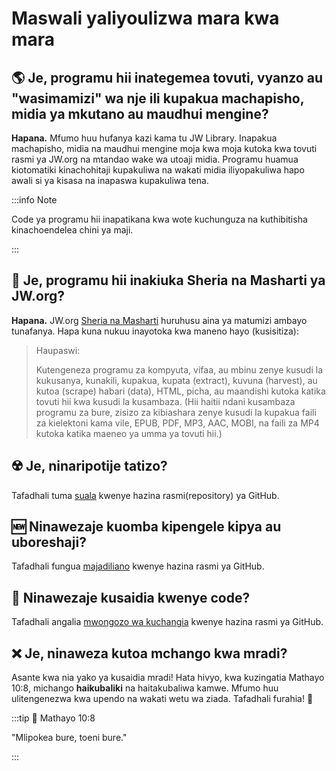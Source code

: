 # Maswali yaliyoulizwa mara kwa mara

## :earth_americas: Je, programu hii inategemea tovuti, vyanzo au "wasimamizi" wa nje ili kupakua machapisho, midia ya mkutano au maudhui mengine?

**Hapana.** Mfumo huu hufanya kazi kama tu JW Library. Inapakua machapisho, midia na maudhui mengine moja kwa moja kutoka kwa tovuti rasmi ya JW.org na mtandao wake wa utoaji midia. Programu huamua kiotomatiki kinachohitaji kupakuliwa na wakati midia iliyopakuliwa hapo awali si ya kisasa na inapaswa kupakuliwa tena.

:::info Note

Code ya programu hii inapatikana kwa wote kuchunguza na kuthibitisha kinachoendelea chini ya maji.

:::

## :thinking: Je, programu hii inakiuka Sheria na Masharti ya JW.org?

**Hapana.** JW.org [Sheria na Masharti](https://www.jw.org/finder?docid=1011511&prefer=content) huruhusu aina ya matumizi ambayo tunafanya. Hapa kuna nukuu inayotoka kwa maneno hayo (kusisitiza):

> Haupaswi:
>
> Kutengeneza programu za kompyuta, vifaa, au mbinu zenye kusudi la kukusanya, kunakili, kupakua, kupata (extract), kuvuna (harvest), au kutoa (scrape) habari (data), HTML, picha, au maandishi kutoka katika tovuti hii kwa kusudi la kusambaza. (Hii haitii ndani kusambaza programu za bure, zisizo za kibiashara zenye kusudi la kupakua faili za kielektoni kama vile, EPUB, PDF, MP3, AAC, MOBI, na faili za MP4 kutoka katika maeneo ya umma ya tovuti hii.)

## :radioactive: Je, ninaripotije tatizo?

Tafadhali tuma [suala](https://github.com/sircharlo/meeting-media-manager/issues) kwenye hazina rasmi(repository) ya GitHub.

## :new: Ninawezaje kuomba kipengele kipya au uboreshaji?

Tafadhali fungua [majadiliano](https://github.com/sircharlo/meeting-media-manager/discussions) kwenye hazina rasmi ya GitHub.

## :handshake: Ninawezaje kusaidia kwenye code?

Tafadhali angalia [mwongozo wa kuchangia](https://github.com/sircharlo/meeting-media-manager/blob/master/CONTRIBUTING.md) kwenye hazina rasmi ya GitHub.

## :x: Je, ninaweza kutoa mchango kwa mradi?

Asante kwa nia yako ya kusaidia mradi! Hata hivyo, kwa kuzingatia Mathayo 10:8, michango **haikubaliki** na haitakubaliwa kamwe. Mfumo huu ulitengenezwa kwa upendo na wakati wetu wa ziada. Tafadhali furahia! :tada:

:::tip :book: Mathayo 10:8

"Mlipokea bure, toeni bure."

:::
